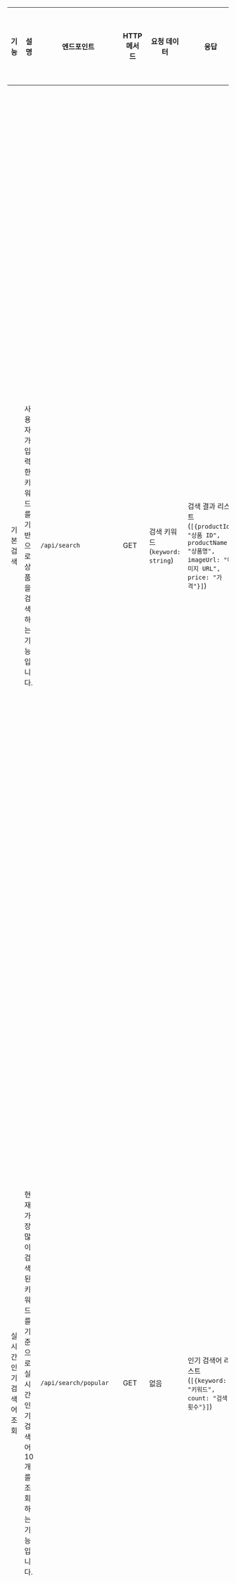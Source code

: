| **기능**                 | **설명**                                                                                                                                                           | **엔드포인트**         | **HTTP 메서드** | **요청 데이터**                                                                                                                                                                                                                       | **응답**                                                                                 | **데이터 흐름**                                                                                                                                                                                                             | **시나리오 및 흐름**                                                                                                                                                                                                 | **에러 처리**                                                                                                                                                          | **테스트 케이스**                                                                                    |
|--------------------------|--------------------------------------------------------------------------------------------------------------------------------------------------------------------|------------------------|-----------------|---------------------------------------------------------------------------------------------------------------------------------------------------------------------------------------------------------------------------------------|------------------------------------------------------------------------------------------|--------------------------------------------------------------------------------------------------------------------------------------------------------------------------------------------------------------------------|----------------------------------------------------------------------------------------------------------------------------------------------------------------------------------------------------------------------------|-----------------------------------------------------------------------------------------------------------------------------------------------------------------------|--------------------------------------------------------------------------------------------------------|
| 기본 검색                 | 사용자가 입력한 키워드를 기반으로 상품을 검색하는 기능입니다.                                                                                                      | `/api/search`           | GET             | 검색 키워드 (`keyword: string`)                                                                                                                                                                                                      | 검색 결과 리스트 (`[{productId: "상품 ID", productName: "상품명", imageUrl: "이미지 URL", price: "가격"}]`)                        | 1. 사용자가 검색창에 키워드를 입력<br>2. 클라이언트에서 서버로 검색 요청 전송<br>3. 서버에서 해당 키워드와 일치하는 상품 데이터 조회<br>4. 검색 결과 리스트를 응답으로 반환<br>5. 클라이언트에서 결과 리스트를 화면에 표시 | 1. 사용자가 검색창에 키워드를 입력하고 검색 버튼을 클릭합니다.<br>2. 검색 결과가 화면에 표시됩니다.<br>3. 사용자가 특정 검색 결과를 클릭하면 해당 상품의 상세 페이지로 이동합니다.                                | 1. 검색 결과가 없는 경우, 빈 리스트를 반환합니다(`200` 응답).<br>2. 잘못된 요청 데이터(예: 키워드가 비어 있음)인 경우, 오류 메시지(`400` 잘못된 요청`)를 반환합니다.                    | 1. 유효한 키워드로 검색 시, 결과 리스트가 정확하게 반환되는지 확인합니다.<br>2. 키워드가 없는 경우, 빈 리스트를 반환하는지 확인합니다.<br>3. 검색 결과가 없는 경우에도 오류 없이 빈 리스트를 반환하는지 확인합니다. |
| 실시간 인기 검색어 조회    | 현재 가장 많이 검색된 키워드를 기준으로 실시간 인기 검색어 10개를 조회하는 기능입니다.                                                                                   | `/api/search/popular`   | GET             | 없음                                                                                                                                                                                                                                   | 인기 검색어 리스트 (`[{keyword: "키워드", count: "검색 횟수"}]`)                                                          | 1. 클라이언트가 검색창에 접근<br>2. 서버에서 인기 검색어 데이터를 조회<br>3. 인기 검색어 리스트를 응답으로 반환<br>4. 클라이언트에서 리스트를 화면에 표시                                                | 1. 사용자가 검색창을 클릭하면 인기 검색어 목록이 자동으로 노출됩니다.<br>2. 사용자가 목록에서 하나의 검색어를 선택하면, 선택된 검색어로 검색 결과 페이지로 이동합니다.                                          | 1. 데이터베이스 연결 문제로 인기 검색어를 가져올 수 없는 경우, 적절한 오류 메시지(`500` 서버 오류`)를 반환합니다.<br>2. 인기 검색어가 존재하지 않을 경우 빈 리스트 반환(`200` 응답) | 1. 인기 검색어 리스트가 10개 반환되는지 확인합니다.<br>2. 인기 검색어 데이터가 최신 데이터로 반영되는지 확인합니다.<br>3. 데이터가 없는 경우, 빈 리스트를 반환하는지 확인합니다.                           |
| 실시간 인기 브랜드 조회    | 현재 가장 많이 검색된 브랜드를 기준으로 실시간 인기 브랜드 10개를 조회하는 기능입니다.                                                                                   | `/api/search/brands`    | GET             | 없음                                                                                                                                                                                                                                   | 인기 브랜드 리스트 (`[{brand: "브랜드명", count: "검색 횟수"}]`)                                                        | 1. 클라이언트가 검색창에 접근<br>2. 서버에서 인기 브랜드 데이터를 조회<br>3. 인기 브랜드 리스트를 응답으로 반환<br>4. 클라이언트에서 리스트를 화면에 표시                                                | 1. 사용자가 검색창을 클릭하면 인기 브랜드 목록이 자동으로 노출됩니다.<br>2. 사용자가 목록에서 하나의 브랜드를 선택하면, 선택된 브랜드로 검색 결과 페이지로 이동합니다.                                          | 1. 데이터베이스 연결 문제로 인기 브랜드를 가져올 수 없는 경우, 적절한 오류 메시지(`500` 서버 오류`)를 반환합니다.<br>2. 인기 브랜드가 존재하지 않을 경우 빈 리스트 반환(`200` 응답) | 1. 인기 브랜드 리스트가 10개 반환되는지 확인합니다.<br>2. 인기 브랜드 데이터가 최신 데이터로 반영되는지 확인합니다.<br>3. 데이터가 없는 경우, 빈 리스트를 반환하는지 확인합니다.                           |
| 추천 상품 조회             | 사용자의 취향을 반영한 추천 상품 4개를 조회하여 보여주는 기능입니다.                                                                                                    | `/api/search/recommend` | GET             | 사용자 ID (`userId: string`)                                                                                                                                                                                                           | 추천 상품 리스트 (`[{productId: "상품 ID", productName: "상품명", imageUrl: "이미지 URL"}]`)                       | 1. 클라이언트가 검색창에 접근<br>2. 서버에서 사용자의 취향을 분석한 추천 상품 데이터를 조회<br>3. 추천 상품 리스트를 응답으로 반환<br>4. 클라이언트에서 리스트를 화면에 표시                               | 1. 사용자가 검색창을 클릭하면 취향에 맞춘 추천 상품이 노출됩니다.<br>2. 사용자가 추천 상품을 클릭하면 해당 상품의 상세 페이지로 이동합니다.                                                            | 1. 사용자 데이터가 없거나 추천 상품이 없을 경우, 빈 리스트 반환(`200` 응답)                                                                                                     | 1. 추천 상품 리스트가 4개 반환되는지 확인합니다.<br>2. 사용자의 취향 데이터가 반영되어 추천 상품이 제대로 표시되는지 확인합니다.<br>3. 데이터가 없는 경우, 빈 리스트를 반환하는지 확인합니다.                |
